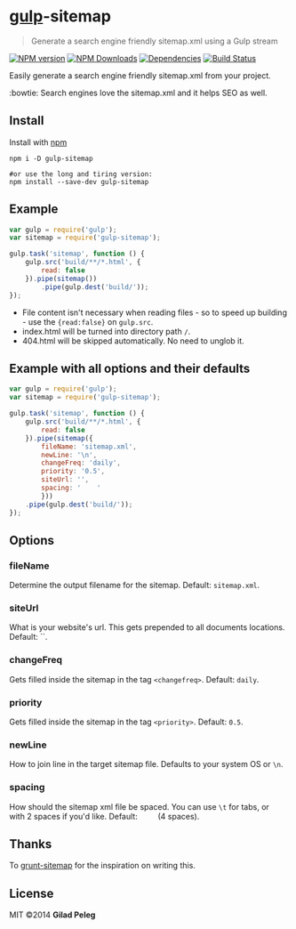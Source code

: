 # [gulp](https://github.com/wearefractal/gulp)-sitemap
> Generate a search engine friendly sitemap.xml using a Gulp stream

[![NPM version](http://img.shields.io/npm/v/gulp-sitemap.svg)](https://www.npmjs.org/package/gulp-sitemap)
[![NPM Downloads](http://img.shields.io/npm/dm/gulp-sitemap.svg)](https://www.npmjs.org/package/gulp-sitemap)
[![Dependencies](http://img.shields.io/gemnasium/pgilad/gulp-sitemap.svg)](https://gemnasium.com/pgilad/gulp-sitemap)
[![Build Status](http://img.shields.io/travis/pgilad/gulp-sitemap/master.svg)](https://travis-ci.org/pgilad/gulp-sitemap)

Easily generate a search engine friendly sitemap.xml from your project.

:bowtie: Search engines love the sitemap.xml and it helps SEO as well.

## Install

Install with [npm](https://npmjs.org/package/gulp-sitemap)

```
npm i -D gulp-sitemap

#or use the long and tiring version:
npm install --save-dev gulp-sitemap
```

## Example

```js
var gulp = require('gulp');
var sitemap = require('gulp-sitemap');

gulp.task('sitemap', function () {
    gulp.src('build/**/*.html', {
        read: false
    }).pipe(sitemap())
        .pipe(gulp.dest('build/'));
});
```

* File content isn't necessary when reading files - so to speed up building - use the `{read:false}` on `gulp.src`.
* index.html will be turned into directory path `/`.
* 404.html will be skipped automatically. No need to unglob it.

## Example with all options and their defaults
```js
var gulp = require('gulp');
var sitemap = require('gulp-sitemap');

gulp.task('sitemap', function () {
    gulp.src('build/**/*.html', {
        read: false
    }).pipe(sitemap({
        fileName: 'sitemap.xml',
        newLine: '\n',
        changeFreq: 'daily',
        priority: '0.5',
        siteUrl: '',
        spacing: '    '
        }))
    .pipe(gulp.dest('build/'));
});
```

## Options

### fileName

Determine the output filename for the sitemap. Default: `sitemap.xml`.

### siteUrl

What is your website's url. This gets prepended to all documents locations. Default: ``.

### changeFreq

Gets filled inside the sitemap in the tag `<changefreq>`. Default: `daily`.

### priority

Gets filled inside the sitemap in the tag `<priority>`. Default: `0.5`.

### newLine

How to join line in the target sitemap file. Defaults to your system OS or `\n`.

### spacing

How should the sitemap xml file be spaced. You can use `\t` for tabs, or `  ` with 2
spaces if you'd like. Default: `    ` (4 spaces).

## Thanks

To [grunt-sitemap](https://github.com/RayViljoen/grunt-sitemap) for the inspiration on writing this.

## License

MIT ©2014 **Gilad Peleg**
